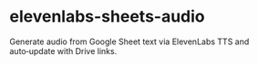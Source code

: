 # elevenlabs-sheets-audio
Generate audio from Google Sheet text via ElevenLabs TTS and auto‑update with Drive links.
